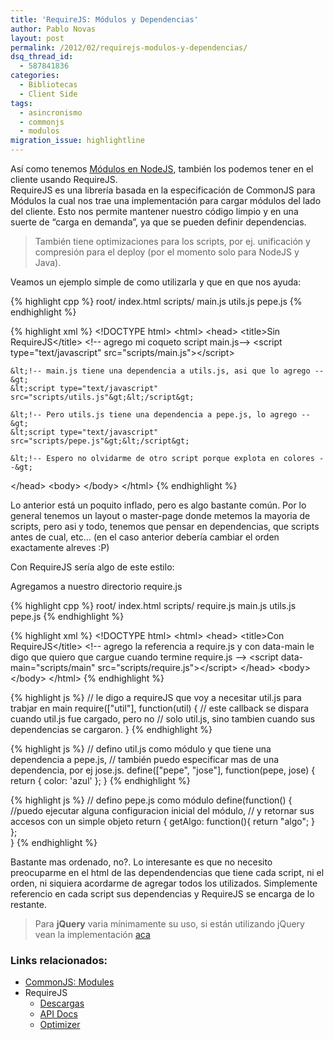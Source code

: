 ```yaml
---
title: 'RequireJS: Módulos y Dependencias'
author: Pablo Novas
layout: post
permalink: /2012/02/requirejs-modulos-y-dependencias/
dsq_thread_id:
  - 587841836
categories:
  - Bibliotecas
  - Client Side
tags:
  - asincronismo
  - commonjs
  - modulos
migration_issue: highlightline
---
```

Así como tenemos [Módulos en NodeJS][1], también los podemos tener en el cliente usando RequireJS.  
RequireJS es una librería basada en la especificación de CommonJS para Módulos la cual nos trae una implementación para cargar módulos del lado del cliente. Esto nos permite mantener nuestro código limpio y en una suerte de &#8220;carga en demanda&#8221;, ya que se pueden definir dependencias. 

> También tiene optimizaciones para los scripts, por ej. unificación y compresión para el deploy (por el momento solo para NodeJS y Java). 

Veamos un ejemplo simple de como utilizarla y que en que nos ayuda:

<!--more-->

{% highlight cpp %}
root/
  index.html
  scripts/
    main.js
    utils.js
    pepe.js
 {% endhighlight %}

{% highlight xml %}
&lt;!DOCTYPE html&gt;
&lt;html&gt;
  &lt;head&gt;
    &lt;title&gt;Sin RequireJS&lt;/title&gt;
    &lt;!-- agrego mi coqueto script main.js--&gt;
    &lt;script type="text/javascript" src="scripts/main.js"&gt;&lt;/script&gt;

    &lt;!-- main.js tiene una dependencia a utils.js, asi que lo agrego --&gt;
    &lt;script type="text/javascript" src="scripts/utils.js"&gt;&lt;/script&gt;

    &lt;!-- Pero utils.js tiene una dependencia a pepe.js, lo agrego --&gt;
    &lt;script type="text/javascript" src="scripts/pepe.js"&gt;&lt;/script&gt;

    &lt;!-- Espero no olvidarme de otro script porque explota en colores --&gt;
  &lt;/head&gt;
  &lt;body&gt;
  &lt;/body&gt;
&lt;/html&gt;
 {% endhighlight %}

Lo anterior está un poquito inflado, pero es algo bastante común. Por lo general tenemos un layout o master-page donde metemos la mayoria de scripts, pero asi y todo, tenemos que pensar en dependencias, que scripts antes de cual, etc&#8230; (en el caso anterior debería cambiar el orden exactamente alreves :P) 

Con RequireJS sería algo de este estilo:

Agregamos a nuestro directorio require.js

<!--highlight:[4]-->
{% highlight cpp %}
root/
  index.html
  scripts/
    require.js
    main.js
    utils.js
    pepe.js
 {% endhighlight %}

<!--highlight:[7]-->
{% highlight xml %}
&lt;!DOCTYPE html&gt;
&lt;html&gt;
  &lt;head&gt;
    &lt;title&gt;Con RequireJS&lt;/title&gt;
    &lt;!-- agrego la referencia a require.js y con data-main 
     le digo que quiero que cargue cuando termine require.js --&gt;
    &lt;script data-main="scripts/main" src="scripts/require.js"&gt;&lt;/script&gt;
  &lt;/head&gt;
  &lt;body&gt;
  &lt;/body&gt;
&lt;/html&gt;
 {% endhighlight %}

{% highlight js %}
// le digo a requireJS que voy a necesitar util.js para trabjar en main
require(["util"], function(util) {
  // este callback se dispara cuando util.js fue cargado, pero no 
  // solo util.js, sino tambien cuando sus dependencias se cargaron.
}
 {% endhighlight %}

{% highlight js %}
// defino util.js como módulo y que tiene una dependencia a pepe.js,
// también puedo especificar mas de una dependencia, por ej jose.js.
define(["pepe", "jose"], function(pepe, jose) {
   return {
     color: 'azul'
   };
}
 {% endhighlight %}

{% highlight js %}
// defino pepe.js como módulo
define(function() {
  //puedo ejecutar alguna configuracion inicial del módulo,
  // y retornar sus accesos con un simple objeto
  return {
    getAlgo: function(){
      return "algo";
    }    
  };   
}
 {% endhighlight %}

Bastante mas ordenado, no?. Lo interesante es que no necesito preocuparme en el html de las dependendencias que tiene cada script, ni el orden, ni siquiera acordarme de agregar todos los utilizados. Simplemente referencio en cada script sus dependencias y RequireJS se encarga de lo restante.

> Para **jQuery** varia mínimamente su uso, si están utilizando jQuery vean la implementación [aca][2] 

### Links relacionados:

  * [CommonJS: Modules][3]
  * RequireJS 
      * [Descargas][4]
      * [API Docs][5]
      * [Optimizer][6]

 [1]: http://fernetjs.com/2012/02/modulos-en-nodejs/ "Módulos en NodeJS"
 [2]: http://requirejs.org/docs/jquery.html
 [3]: http://www.commonjs.org/specs/modules/1.0/
 [4]: http://requirejs.org/docs/download.html
 [5]: http://requirejs.org/docs/api.html
 [6]: http://requirejs.org/docs/optimization.html